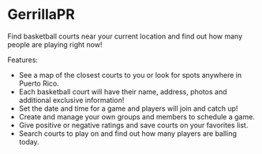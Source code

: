 # GerrillaPR
Find basketball courts near your current location and find out how many people are playing right now!

Features:
- See a map of the closest courts to you or look for spots anywhere in Puerto Rico.
- Each basketball court will have their name, address, photos and additional exclusive information!
- Set the date and time for a game and players will join and catch up!
- Create and manage your own groups and members to schedule a game.
- Give positive or negative ratings and save courts on your favorites list.
- Search courts to play on and find out how many players are balling today.
